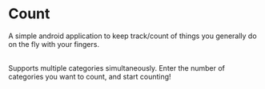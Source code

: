 # Count

A simple android application to keep track/count of things you generally do on the fly with your fingers.

<br>
Supports multiple categories simultaneously. Enter the number of categories you want to count, and start counting!
